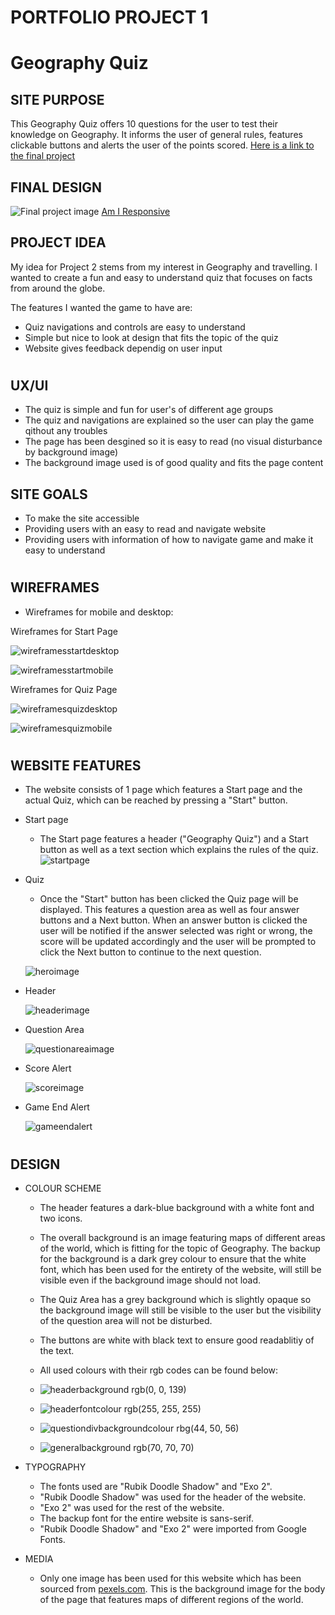 # PORTFOLIO PROJECT 1

# Geography Quiz

## SITE PURPOSE

This Geography Quiz offers 10 questions for the user to test their knowledge on Geography.
It informs the user of general rules, features clickable buttons and alerts the user of the points scored.
[Here is a link to the final project](https://runabrandes.github.io/project-2/)

## FINAL DESIGN

![Final project image](assets/README_images/amIresponsive_original.png) [Am I Responsive](https://amiresponsive.co.uk/)

## PROJECT IDEA

My idea for Project 2 stems from my interest in Geography and travelling. I wanted to create a fun and easy to understand quiz that focuses on facts from around the globe.

The features I wanted the game to have are:

- Quiz navigations and controls are easy to understand
- Simple but nice to look at design that fits the topic of the quiz
- Website gives feedback dependig on user input

#

## UX/UI

- The quiz is simple and fun for user's of different age groups
- The quiz and navigations are explained so the user can play the game qithout any troubles
- The page has been desgined so it is easy to read (no visual disturbance by background image)
- The background image used is of good quality and fits the page content

## SITE GOALS

- To make the site accessible
- Providing users with an easy to read and navigate website
- Providing users with information of how to navigate game and make it easy to understand

#

## WIREFRAMES

- Wireframes for mobile and desktop:

Wireframes for Start Page

![wireframesstartdesktop](assets/README_images/start-desktop-wf.png)

![wireframesstartmobile](assets/README_images/start-mobile-wf.png)

Wireframes for Quiz Page

![wireframesquizdesktop](assets/README_images/quiz-desktop-wf.png)

![wireframesquizmobile](assets/README_images/quiz-mobile-wf.png)

#

## WEBSITE FEATURES

- The website consists of 1 page which features a Start page and the actual Quiz, which can be reached by pressing a "Start" button.

- Start page

  - The Start page features a header ("Geography Quiz") and a Start button as well as a text section which explains the rules of the quiz.
    ![startpage](assets/README_images/start.png)

- Quiz

  - Once the "Start" button has been clicked the Quiz page will be displayed. This features a question area as well as four answer buttons and a Next button.
    When an answer button is clicked the user will be notified if the answer selected was right or wrong, the score will be updated accordingly and the user will be prompted to click the Next button to continue to the next question.

  ![heroimage](assets/README_images/question.png)

- Header

  ![headerimage](assets/README_images/header.png)

- Question Area

  ![questionareaimage](assets/README_images/question-area.png)

- Score Alert

  ![scoreimage](assets/README_images/score-alert.png)

- Game End Alert

  ![gameendalert](assets/README_images/gameend-alert.png)

#

## DESIGN

- COLOUR SCHEME
  - The header features a dark-blue background with a white font and two icons.
  - The overall background is an image featuring maps of different areas of the world, which is fitting for the topic of Geography.
  The backup for the background is a dark grey colour to ensure that the white font, which has been used for the entirety of the website, will still be visible even if the background image should not load.
  - The Quiz Area has a grey background which is slightly opaque so the background image will still be visible to the user but the visibility of the question area will not be disturbed.
  - The buttons are white with black text to ensure good readablitiy of the text.
  
  - All used colours with their rgb codes can be found below:
  - ![headerbackground](assets/README_images/rgb0-0-139.png) rgb(0, 0, 139)
  - ![headerfontcolour](assets/README_images/rgb255-255-255.png) rgb(255, 255, 255)
  - ![questiondivbackgroundcolour](assets/README_images/rgb44-50-56.png) rbg(44, 50, 56)
  - ![generalbackground](assets/README_images/rgb70-70-70.png) rgb(70, 70, 70)

- TYPOGRAPHY
  - The fonts used are "Rubik Doodle Shadow" and "Exo 2".
  - "Rubik Doodle Shadow" was used for the header of the website.
  - "Exo 2" was used for the rest of the website.
  - The backup font for the entire website is sans-serif.
  - "Rubik Doodle Shadow" and "Exo 2" were imported from Google Fonts.

- MEDIA
  - Only one image has been used for this website which has been sourced from [pexels.com](https://www.pexels.com/).
    This is the background image for the body of the page that features maps of different regions of the world.

#
